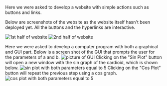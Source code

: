 Here we were asked to develop a website with simple actions such as buttons and links.

Below are screenshots of the website as the website itself hasn't been deployed yet. All the buttons and the hyperlinks are interactive.

![1st half of website](https://github.com/arthurphung01/ECE-4318-Group-5-Projects/blob/main/Project%202/Question%204/Website/first%20half%20of%20website.jpg)
![2nd half of website](https://github.com/arthurphung01/ECE-4318-Group-5-Projects/blob/main/Project%202/Question%204/Website/second%20half%20of%20website.jpg)

Here we were asked to develop a computer program with both a graphical and GUI part. Below is a screen shot of the GUI that prompts the user for the parameters of a and b.
![picture of GUI](link)
Clicking on the "Sin Plot" button will open a new window with the sin graph of the cardioid, which is shown below.
![sin plot with both parameters equal to 5](link)
Clicking on the "Cos Plot" button will repeat the previous step using a cos graph.
![cos plot with both parameters equal to 5](link)

